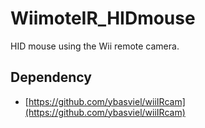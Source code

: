 # WiimoteIR_HIDmouse

HID mouse using the Wii remote camera.

## Dependency
- [https://github.com/ybasviel/wiiIRcam](https://github.com/ybasviel/wiiIRcam)
